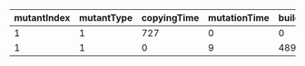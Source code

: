 mutantIndex | mutantType | copyingTime | mutationTime | buildingTime | isEqu | isDup | dupID | itCompiles
---|---|---|---|---|---|---|---|---
1 | 1 | 727 | 0 | 0 | 0 | 0 | -1 | 0
1 | 1 | 0 | 9 | 4891 | 0 | 0 | -1 | 1
